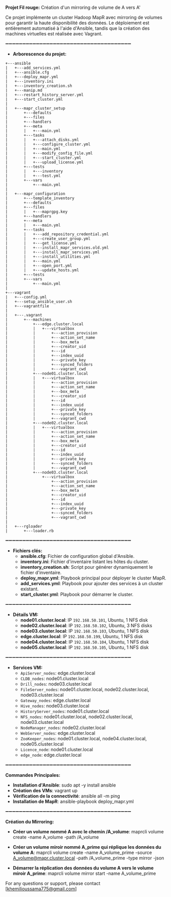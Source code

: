 


**Projet Fil rouge:** Création d'un mirroring de volume de A vers A'

Ce projet implémente un cluster Hadoop MapR avec mirroring de volumes pour garantir la haute disponibilité des données. Le déploiement est entièrement automatisé à l'aide d'Ansible, tandis que la création des machines virtuelles est réalisée avec Vagrant.


➖➖➖➖➖➖➖➖➖➖➖➖➖➖➖➖➖➖➖➖➖➖➖➖➖➖➖➖➖➖➖➖➖➖➖➖➖

- **Arborescence du projet:**

```
+---ansible
|   +---add_services.yml
|   +---ansible.cfg
|   +---deploy_mapr.yml
|   +---inventory.ini
|   +---inventory_creation.sh
|   +---manip.md
|   +---restart_history_server.yml
|   +---start_cluster.yml
|   
|   +---mapr_cluster_setup
|       +---defaults
|       +---files
|       +---handlers
|       +---meta
|       |   +---main.yml
|       +---tasks
|       |   +---attach_disks.yml
|       |   +---configure_cluster.yml
|       |   +---main.yml
|       |   +---modify_config_file.yml
|       |   +---start_cluster.yml
|       |   +---upload_license.yml
|       +---tests
|       |   +---inventory
|       |   +---test.yml
|       +---vars
|           +---main.yml
|   
|   +---mapr_configuration
|       +---template_inventory
|       +---defaults
|       +---files
|       |   +---maprgpg.key
|       +---handlers
|       +---meta
|       |   +---main.yml
|       +---tasks
|       |   +---add_repository_credential.yml
|       |   +---create_user_group.yml
|       |   +---get_license.yml
|       |   +---install_mapr_services.old.yml
|       |   +---install_mapr_services.yml
|       |   +---install_utilities.yml
|       |   +---main.yml
|       |   +---open_port.yml
|       |   +---update_hosts.yml
|       +---tests
|       +---vars
|           +---main.yml
|   
+---vagrant
|   +---config.yml
|   +---setup_ansible_user.sh
|   +---vagrantfile
|   
|   +---.vagrant
|       +---machines
|           +---edge.cluster.local
|           |   +---virtualbox
|           |       +---action_provision
|           |       +---action_set_name
|           |       +---box_meta
|           |       +---creator_uid
|           |       +---id
|           |       +---index_uuid
|           |       +---private_key
|           |       +---synced_folders
|           |       +---vagrant_cwd
|           +---node01.cluster.local
|           |   +---virtualbox
|           |       +---action_provision
|           |       +---action_set_name
|           |       +---box_meta
|           |       +---creator_uid
|           |       +---id
|           |       +---index_uuid
|           |       +---private_key
|           |       +---synced_folders
|           |       +---vagrant_cwd
|           +---node02.cluster.local
|           |   +---virtualbox
|           |       +---action_provision
|           |       +---action_set_name
|           |       +---box_meta
|           |       +---creator_uid
|           |       +---id
|           |       +---index_uuid
|           |       +---private_key
|           |       +---synced_folders
|           |       +---vagrant_cwd
|           +---node03.cluster.local
|               +---virtualbox
|                   +---action_provision
|                   +---action_set_name
|                   +---box_meta
|                   +---creator_uid
|                   +---id
|                   +---index_uuid
|                   +---private_key
|                   +---synced_folders
|                   +---vagrant_cwd
|       
|   +---rgloader
|       +---loader.rb
```


➖➖➖➖➖➖➖➖➖➖➖➖➖➖➖➖➖➖➖➖➖➖➖➖➖➖➖➖➖➖➖➖➖➖➖➖➖

- **Fichiers clés:**
    - **ansible.cfg**: Fichier de configuration global d'Ansible.
    - **inventory.ini**: Fichier d'inventaire listant les hôtes du cluster.
    - **inventory_creation.sh**: Script pour générer dynamiquement le fichier d'inventaire.
    - **deploy_mapr.yml**: Playbook principal pour déployer le cluster MapR.
    - **add_services.yml**: Playbook pour ajouter des services à un cluster existant.
    - **start_cluster.yml**: Playbook pour démarrer le cluster.

➖➖➖➖➖➖➖➖➖➖➖➖➖➖➖➖➖➖➖➖➖➖➖➖➖➖➖➖➖➖➖➖➖➖➖➖➖

- **Détails VM:**
  - **node01.cluster.local**: IP `192.168.50.101`, Ubuntu, 1 NFS disk
  - **node02.cluster.local**: IP `192.168.50.102`, Ubuntu, 3 NFS disks
  - **node03.cluster.local**: IP `192.168.50.103`, Ubuntu, 1 NFS disk
  - **edge.cluster.local**: IP `192.168.50.199`, Ubuntu, 1 NFS disk
  - **node04.cluster.local**: IP `192.168.50.104`, Ubuntu, 1 NFS disk
  - **node05.cluster.local**: IP `192.168.50.105`, Ubuntu, 1 NFS disk

➖➖➖➖➖➖➖➖➖➖➖➖➖➖➖➖➖➖➖➖➖➖➖➖➖➖➖➖➖➖➖➖➖➖➖➖➖

- **Services VM:**
  - `ApiServer_nodes`: edge.cluster.local
  - `CLDB_nodes`: node01.cluster.local
  - `Drill_nodes`: node03.cluster.local
  - `FileServer_nodes`: node01.cluster.local, node02.cluster.local, node03.cluster.local
  - `Gateway_nodes`: edge.cluster.local
  - `Hive_nodes`: node03.cluster.local
  - `HistoryServer_nodes`: node01.cluster.local
  - `NFS_nodes`: node01.cluster.local, node02.cluster.local, node03.cluster.local
  - `NodeManager_nodes`: node02.cluster.local
  - `WebServer_nodes`: edge.cluster.local
  - `ZooKeeper_nodes`: node01.cluster.local, node04.cluster.local, node05.cluster.local
  - `Licence_node`: node01.cluster.local
  - `edge_node`: edge.cluster.local  

➖➖➖➖➖➖➖➖➖➖➖➖➖➖➖➖➖➖➖➖➖➖➖➖➖➖➖➖➖➖➖➖➖➖➖➖➖

**Commandes Principales:**
  - **Installation d'Ansible**: sudo apt -y install ansible
  - **Création des VMs**: vagrant up
  - **Vérification de la connectivité**: ansible all -m ping
  - **Installation de MapR**: ansible-playbook deploy_mapr.yml

➖➖➖➖➖➖➖➖➖➖➖➖➖➖➖➖➖➖➖➖➖➖➖➖➖➖➖➖➖➖➖➖➖➖➖➖➖

**Création du Mirroring:**
  - **Créer un volume nommé A avec le chemin /A_volume**: maprcli volume create -name A_volume -path /A_volume

  - **Créer un volume miroir nommé A_prime qui réplique les données du volume A**: maprcli volume create -name A_volume_prime -source A_volume@mapr.cluster.local -path /A_volume_prime -type mirror -json

  - **Démarrer la réplication des données du volume A vers le volume miroir A_prime**: maprcli volume mirror start -name A_volume_prime

  
  



For any questions or support, please contact [khemilioussama775@gmail.com]
